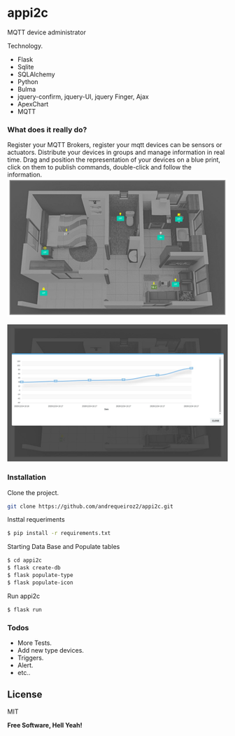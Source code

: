 # appi2c
MQTT device administrator

Technology.
  - Flask
  - Sqlite
  - SQLAlchemy
  - Python
  - Bulma
  - jquery-confirm, jquery-UI, jquery Finger, Ajax
  - ApexChart
  - MQTT

### What does it really do?
Register your MQTT Brokers, register your mqtt devices can be sensors or actuators.
Distribute your devices in groups and manage information in real time.
Drag and position the representation of your devices on a blue print,
click on them to publish commands, double-click and follow the information.
![](img/blue_print.jpg)

![](img/data_sensor.jpg)

### Installation

Clone the project.
```sh
git clone https://github.com/andrequeiroz2/appi2c.git
```
Insttal requeriments
```sh
$ pip install -r requirements.txt 
```
Starting Data Base and Populate tables
```sh
$ cd appi2c
$ flask create-db
$ flask populate-type
$ flask populate-icon
```
Run appi2c
```sh
$ flask run
```

### Todos

 - More Tests.
 - Add new type devices.
 - Triggers.
 - Alert.
 - etc..

License
----

MIT


**Free Software, Hell Yeah!**
